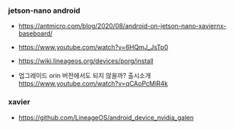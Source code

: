 


### jetson-nano android

- https://antmicro.com/blog/2020/08/android-on-jetson-nano-xaviernx-baseboard/
- https://www.youtube.com/watch?v=6HQmJ_JsTp0
- https://wiki.lineageos.org/devices/porg/install

- 업그레이드 orin 버전에서도 되지 않을까?  출시소개 https://www.youtube.com/watch?v=qCAoPcMiR4k




### xavier

- https://github.com/LineageOS/android_device_nvidia_galen

